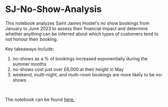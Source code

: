 # SJ-No-Show-Analysis

This notebook analyzes Saint James Hostel's no show bookings from January to June 2023 to assess their financial impact and determine whether anything can be inferred about which types of customers tend to not honour their booking.

Key takeaways include:

  1) no-shows as a % of bookings increased exponentially during the summer months  
  2) no-shows cost just over £6,000 at their height in May  
  3) weekend, multi-night, and multi-room bookings are more likely to be no-shows

<br/>

The notebook can be found [here.](SJ_no_show_analysis.ipynb)
